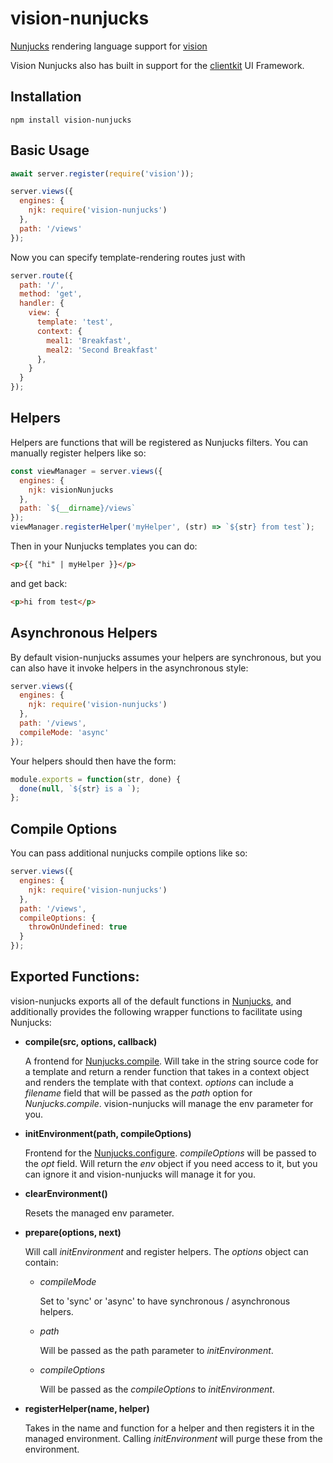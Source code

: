# vision-nunjucks

[Nunjucks](https://mozilla.github.io/nunjucks/) rendering language support for [vision](https://github.com/hapijs/vision)

Vision Nunjucks also has built in support for the  [clientkit](https://github.com/firstandthird/clientkit) UI Framework.

## Installation

```
npm install vision-nunjucks
```

## Basic Usage
```js
await server.register(require('vision'));

server.views({
  engines: {
    njk: require('vision-nunjucks')
  },
  path: '/views'
});
```

Now you can specify template-rendering routes just with
```js
server.route({
  path: '/',
  method: 'get',
  handler: {
    view: {
      template: 'test',
      context: {
        meal1: 'Breakfast',
        meal2: 'Second Breakfast'
      },
    }
  }
});
```

## Helpers

   Helpers are functions that will be registered as Nunjucks filters. You can manually register helpers like so:

```js
const viewManager = server.views({
  engines: {
    njk: visionNunjucks
  },
  path: `${__dirname}/views`
});
viewManager.registerHelper('myHelper', (str) => `${str} from test`);
```

Then in your Nunjucks templates you can do:
```html
<p>{{ "hi" | myHelper }}</p>
```

and get back:

```html
<p>hi from test</p>
```

## Asynchronous Helpers

By default vision-nunjucks assumes your helpers are synchronous, but you can also have it invoke helpers in the asynchronous style:

```js
server.views({
  engines: {
    njk: require('vision-nunjucks')
  },
  path: '/views',
  compileMode: 'async'
});
```

Your helpers should then have the form:
```js
module.exports = function(str, done) {
  done(null, `${str} is a `);
};
```

## Compile Options

You can pass additional nunjucks compile options like so:

```js
server.views({
  engines: {
    njk: require('vision-nunjucks')
  },
  path: '/views',
  compileOptions: {
    throwOnUndefined: true
  }
});
```

## Exported Functions:

vision-nunjucks exports all of the default functions in [Nunjucks](https://mozilla.github.io/nunjucks/api.html), and additionally provides the following wrapper functions to facilitate using Nunjucks:

- __compile(src, options, callback)__

  A frontend for [Nunjucks.compile](https://mozilla.github.io/nunjucks/api.html#compile).  Will take in the string source code for a template and return a render function that takes in a context object and renders the template with that context. _options_ can include a _filename_ field that will be passed as the _path_ option for _Nunjucks.compile_. vision-nunjucks will manage the env parameter for you.

- __initEnvironment(path, compileOptions)__

  Frontend for the [Nunjucks.configure](https://mozilla.github.io/nunjucks/api.html#configure). _compileOptions_ will be passed to the _opt_ field.  Will return the _env_ object if you need access to it, but you can ignore it and vision-nunjucks will manage it for you.

- __clearEnvironment()__

  Resets the managed env parameter.

- __prepare(options, next)__

  Will call _initEnvironment_ and register helpers.  The _options_ object can contain:

  - _compileMode_

    Set to 'sync' or 'async' to have synchronous / asynchronous helpers.

  - _path_

    Will be passed as the path parameter to _initEnvironment_.

  - _compileOptions_

    Will be passed as the _compileOptions_ to _initEnvironment_.

- __registerHelper(name, helper)__

  Takes in the name and function for a helper and then registers it in the managed environment.  Calling _initEnvironment_ will purge these from the environment.
